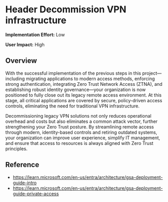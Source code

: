 ﻿# Header Decommission VPN infrastructure

**Implementation Effort:** Low 

**User Impact:** High

## Overview
With the successful implementation of the previous steps in this project—including migrating applications to modern access methods, enforcing strong authentication, integrating Zero Trust Network Access (ZTNA), and establishing robust identity governance—your organization is now positioned to fully close out its legacy remote access environment. At this stage, all critical applications are covered by secure, policy-driven access controls, eliminating the need for traditional VPN infrastructure.

Decommissioning legacy VPN solutions not only reduces operational overhead and costs but also eliminates a common attack vector, further strengthening your Zero Trust posture. By streamlining remote access through modern, identity-based controls and retiring outdated systems, your organization can improve user experience, simplify IT management, and ensure that access to resources is always aligned with Zero Trust principles.

## Reference
- https://learn.microsoft.com/en-us/entra/architecture/gsa-deployment-guide-intro
- https://learn.microsoft.com/en-us/entra/architecture/gsa-deployment-guide-private-access
